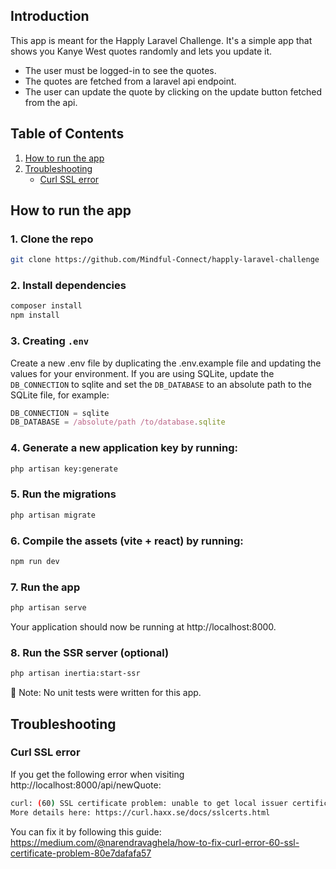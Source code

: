 ## Introduction

This app is meant for the Happly Laravel Challenge.
It's a simple app that shows you Kanye West quotes randomly and lets you update it.

- The user must be logged-in to see the quotes.
- The quotes are fetched from a laravel api endpoint.
- The user can update the quote by clicking on the update button fetched from the api.

## Table of Contents

  <ol>
    <li>
      <a href="#how-to-run-the-app">How to run the app</a>
    </li>
    <li>
      <a href="#troubleshooting">Troubleshooting</a>
        <ul>
            <li><a href="#curl-ssl-error">Curl SSL error</a></li>
        </ul>
    </li>
  </ol>

## How to run the app

### 1. Clone the repo

```bash
git clone https://github.com/Mindful-Connect/happly-laravel-challenge
```

### 2. Install dependencies

```bash
composer install
npm install
```

### 3. Creating `.env`

Create a new .env file by duplicating the .env.example file and updating the values for your environment. If you are
using SQLite, update the `DB_CONNECTION` to sqlite and set the `DB_DATABASE` to an absolute path to the SQLite file, for
example:

```js
DB_CONNECTION = sqlite
DB_DATABASE = /absolute/path /to/database.sqlite
```

### 4. Generate a new application key by running:

```bash
php artisan key:generate
```

### 5. Run the migrations

```bash
php artisan migrate
```

### 6. Compile the assets (vite + react) by running:

```bash
npm run dev
```

### 7. Run the app

```bash
php artisan serve
```

Your application should now be running at http://localhost:8000.

### 8. Run the SSR server (optional)

```bash
php artisan inertia:start-ssr
```

📝 Note: No unit tests were written for this app.

## Troubleshooting

### Curl SSL error

If you get the following error when visiting http://localhost:8000/api/newQuote:

```bash
curl: (60) SSL certificate problem: unable to get local issuer certificate
More details here: https://curl.haxx.se/docs/sslcerts.html
```

You can fix it by following this guide:
https://medium.com/@narendravaghela/how-to-fix-curl-error-60-ssl-certificate-problem-80e7dafafa57